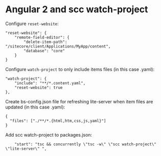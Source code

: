 # Angular 2 and scc watch-project

Configure `reset-website`:
```
"reset-website": {
    "remote-field-editor": {
        "delete-item-path": "/sitecore/client/Applications/MyApp/content",
        "database": "core" 
    }
}
```

Configure `watch-project` to only include items files (in this case .yaml):
```
"watch-project": {
    "include": "**/*.content.yaml",
    "reset-website": true 
},
```

Create bs-config.json file for refreshing lite-server when item files are updated (in this case .yaml):
```
{
  "files": ["./**/*.{html,htm,css,js,yaml}"]
}
```

Add scc watch-project to packages.json:
```
    "start": "tsc && concurrently \"tsc -w\" \"scc watch-project\" \"lite-server\" ",
```
